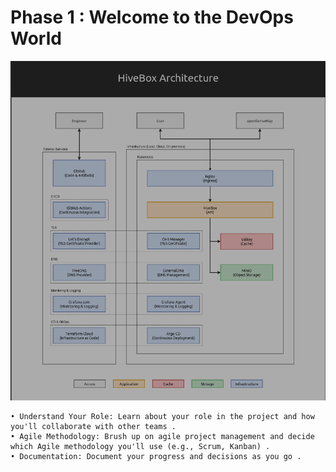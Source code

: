 # Phase 1 : Welcome to the DevOps World
   
   ![Project Logo](https://github.com/JemyYousef/HiveBox-Scalable-RESTful-API-for-Beekeepers/blob/main/assets/Phase1.png)
   
    • Understand Your Role: Learn about your role in the project and how you'll collaborate with other teams .
    • Agile Methodology: Brush up on agile project management and decide which Agile methodology you'll use (e.g., Scrum, Kanban) .
    • Documentation: Document your progress and decisions as you go .